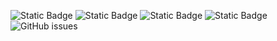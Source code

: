 ![Static Badge](https://img.shields.io/badge/blacklists-60-000000) ![Static Badge](https://img.shields.io/badge/blacklisted-2849797-cc0000) ![Static Badge](https://img.shields.io/badge/whitelisted-2244-00CC00) ![Static Badge](https://img.shields.io/badge/streaming_blacklist-28107-000000) ![GitHub issues](https://img.shields.io/github/issues/fabriziosalmi/blacklists)

